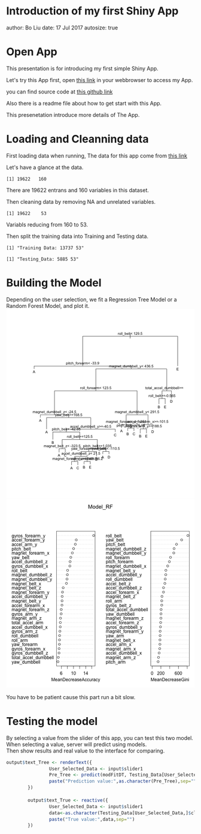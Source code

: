 Introduction of my first Shiny App
========================================================
author: Bo Liu
date: 17 Jul 2017
autosize: true

Open App
========================================================
This presentation is for introducing my first simple Shiny App.

Let's try this App first, open [this link](https://freefrog.shinyapps.io/Reproducible_Pitch/)
in your webbrowser to access my App.

you can find source code at [this github link](https://github.com/freefrog1986/Reproducible_Pitch)

Also there is a readme file about how to get start with this App.

This presenetation introduce more details of The App.

Loading and Cleanning data
========================================================
First loading data when running, The data for this app come from [this link](http://groupware.les.inf.puc-rio.br/har )    

Let's have a glance at the data.

```
[1] 19622   160
```
There are 19622 entrans and 160 variables in this dataset.   

Then cleaning data by removing NA and unrelated variables.

```
[1] 19622    53
```
Variabls reducing from 160 to 53.

Then split the training data into Training and Testing data. 

```
[1] "Training Data: 13737 53"
```

```
[1] "Testing_Data: 5885 53"
```

Building the Model
========================================================
Depending on the user selection, we fit a Regression Tree Model or a Random Forest Model, and plot it.   
![plot of chunk unnamed-chunk-4](my_shiny_app-figure/unnamed-chunk-4-1.png)![plot of chunk unnamed-chunk-4](my_shiny_app-figure/unnamed-chunk-4-2.png)

You have to be patient cause this part run a bit slow.

Testing the model
========================================================
By selecting a value from the slider of this app, you can test this two model.   
When selecting a value, server will predict using models.   
Then show results and real value to the interface for comparing.   

```r
output$text_Tree <- renderText({
                User_Selected_Data <- input$slider1
                Pre_Tree <- predict(modFitDT, Testing_Data[User_Selected_Data,], type = "class")
                paste("Prediction value:",as.character(Pre_Tree),sep="")
        })
        
        output$text_True <- reactive({
                User_Selected_Data <- input$slider1
                data<-as.character(Testing_Data[User_Selected_Data,]$classe)
                paste("True value:",data,sep="")
        })
```



